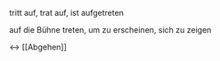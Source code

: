 tritt auf, trat auf, ist aufgetreten

auf die Bühne treten, um zu erscheinen, sich zu zeigen

<-> [[Abgehen]]